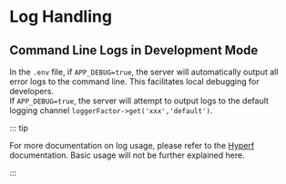 # Log Handling

## Command Line Logs in Development Mode

In the `.env` file, if `APP_DEBUG=true`, the server will automatically output all error logs to the command line. This facilitates local debugging for developers.  
If `APP_DEBUG=true`, the server will attempt to output logs to the default logging channel `loggerFactor->get('xxx','default')`.

::: tip

For more documentation on log usage, please refer to the [Hyperf](https://hyperf.io) documentation. Basic usage will not be further explained here.

:::